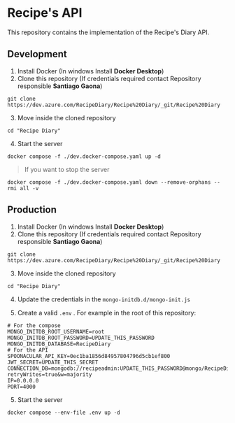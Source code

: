 # Recipe's API

This repository contains the implementation of the Recipe's Diary API.

## Development

1. Install Docker (In windows Install **Docker Desktop**)
2. Clone this repository (If credentials required contact Repository responsible **Santiago Gaona**)

```shell
git clone https://dev.azure.com/RecipeDiary/Recipe%20Diary/_git/Recipe%20Diary
```

3. Move inside the cloned repository

```shell
cd "Recipe Diary"
```

4. Start the server

```
docker compose -f ./dev.docker-compose.yaml up -d
```

> If you want to stop the server

```
docker compose -f ./dev.docker-compose.yaml down --remove-orphans --rmi all -v
```

## Production

1. Install Docker (In windows Install **Docker Desktop**)
2. Clone this repository (If credentials required contact Repository responsible **Santiago Gaona**)

```shell
git clone https://dev.azure.com/RecipeDiary/Recipe%20Diary/_git/Recipe%20Diary
```

3. Move inside the cloned repository

```shell
cd "Recipe Diary"
```

4. Update the credentials in the `mongo-initdb.d/mongo-init.js`

5. Create a valid `.env` . For example in the root of this repository:

```
# For the compose
MONGO_INITDB_ROOT_USERNAME=root
MONGO_INITDB_ROOT_PASSWORD=UPDATE_THIS_PASSWORD
MONGO_INITDB_DATABASE=RecipeDiary
# For the API
SPOONACULAR_API_KEY=0ec1ba1856d84957804796d5cb1ef800
JWT_SECRET=UPDATE_THIS_SECRET
CONNECTION_DB=mongodb://recipeadmin:UPDATE_THIS_PASSWORD@mongo/RecipeDiary?retryWrites=true&w=majority
IP=0.0.0.0
PORT=4000
```

5. Start the server

```
docker compose --env-file .env up -d
```
